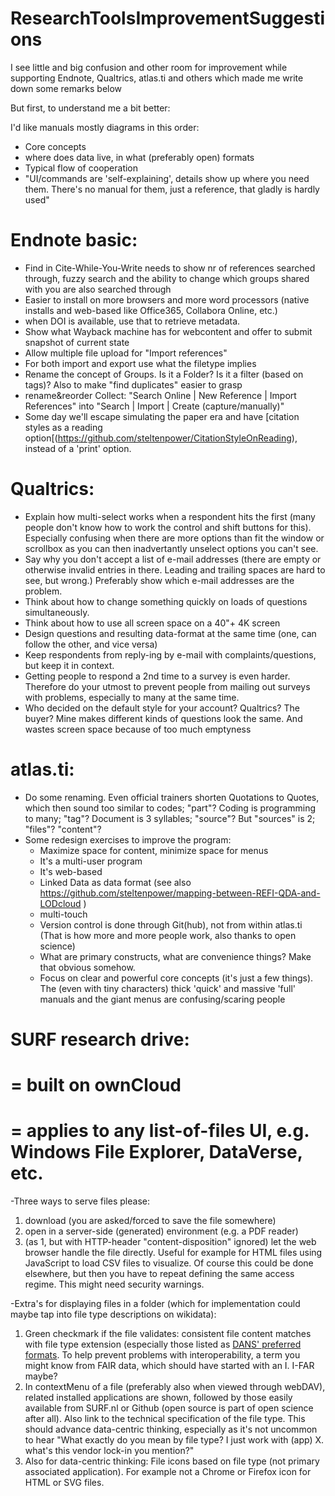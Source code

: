# ResearchToolsImprovementSuggestions
I see little and big confusion and other room for improvement while supporting Endnote, Qualtrics, atlas.ti and others which made me write down some remarks below

But first, to understand me a bit better:

I'd like manuals mostly diagrams in this order:
- Core concepts
- where does data live, in what (preferably open) formats
- Typical flow of cooperation
- "UI/commands are 'self-explaining', details show up where you need them. There's no manual for them, just a reference, that gladly is hardly used"

Endnote basic:
==============
- Find in Cite-While-You-Write needs to show nr of references searched through, fuzzy search and the ability to change which groups shared with you are also searched through
- Easier to install on more browsers and more word processors (native installs and web-based like Office365, Collabora Online, etc.)
- when DOI is available, use that to retrieve metadata.
- Show what Wayback machine has for webcontent and offer to submit snapshot of current state
- Allow multiple file upload for "Import references"
- For both import and export use what the filetype implies
- Rename the concept of Groups. Is it a Folder? Is it a filter (based on tags)? Also to make "find duplicates" easier to grasp
- rename&reorder Collect: "Search Online | New Reference | Import References" into "Search | Import | Create (capture/manually)"
- Some day we'll escape simulating the paper era and have [citation styles as a reading option[(https://github.com/steltenpower/CitationStyleOnReading), instead of a 'print' option.
 

Qualtrics:
==========
- Explain how multi-select works when a respondent hits the first (many people don't know how to work the control and shift buttons for this). Especially confusing when there are more options than fit the window or scrollbox as you can then inadvertantly unselect options you can't see.
- Say why you don't accept a list of e-mail addresses (there are empty or otherwise invalid entries in there. Leading and trailing spaces are hard to see, but wrong.) Preferably show which e-mail addresses are the problem.
- Think about how to change something quickly on loads of questions simultaneously.
- Think about how to use all screen space on a 40"+ 4K screen
- Design questions and resulting data-format at the same time (one, can follow the other, and vice versa)
- Keep respondents from reply-ing by e-mail with complaints/questions, but keep it in context.
- Getting people to respond a 2nd time to a survey is even harder. Therefore do your utmost to prevent people from mailing out surveys with problems, especially to many at the same time.
- Who decided on the default style for your account? Qualtrics? The buyer? Mine makes different kinds of questions look the same. And wastes screen space because of too much emptyness

atlas.ti:
=========
- Do some renaming. Even official trainers shorten Quotations to Quotes, which then sound too similar to codes; "part"?
Coding is programming to many; "tag"?
Document is 3 syllables; "source"? But "sources" is 2; "files"? "content"?
- Some redesign exercises to improve the program:
  - Maximize space for content, minimize space for menus
  - It's a multi-user program
  - It's web-based
  - Linked Data as data format (see also https://github.com/steltenpower/mapping-between-REFI-QDA-and-LODcloud )
  - multi-touch
  - Version control is done through Git(hub), not from within atlas.ti (That is how more and more people work, also thanks to open science)
  - What are primary constructs, what are convenience things? Make that obvious somehow.
  - Focus on clear and powerful core concepts (it's just a few things). The (even with tiny characters) thick 'quick' and massive 'full' manuals and the giant menus are confusing/scaring people

SURF research drive:
====================
= built on ownCloud
===================
= applies to any list-of-files UI, e.g. Windows File Explorer, DataVerse, etc.
==============================================================================

-Three ways to serve files please:
1. download (you are asked/forced to save the file somewhere)
2. open in a server-side (generated) environment (e.g. a PDF reader)
3. (as 1, but with HTTP-header "content-disposition" ignored) let the web browser handle the file directly. Useful for example for HTML files using JavaScript to load CSV files to visualize. Of course this could be done elsewhere, but then you have to repeat defining the same access regime. This might need security warnings.

-Extra's for displaying files in a folder (which for implementation could maybe tap into file type descriptions on wikidata):
1. Green checkmark if the file validates: consistent file content matches with file type extension (especially those listed as [DANS' preferred formats](https://dans.knaw.nl/en/about/services/easy/information-about-depositing-data/before-depositing/file-formats?set_language=en). To help prevent problems with interoperability, a term you might know from FAIR data, which should have started with an I. I-FAR maybe?
2. In contextMenu of a file (preferably also when viewed through webDAV), related installed applications are shown, followed by those easily available from SURF.nl or Github (open source is part of open science after all). Also link to the technical specification of the file type. This should advance data-centric thinking, especially as it's not uncommon to hear "What exactly do you mean by file type? I just work with (app) X. what's this vendor lock-in you mention?"
3. Also for data-centric thinking: File icons based on file type (not primary associated application). For example not a Chrome or Firefox icon for HTML or SVG files.
